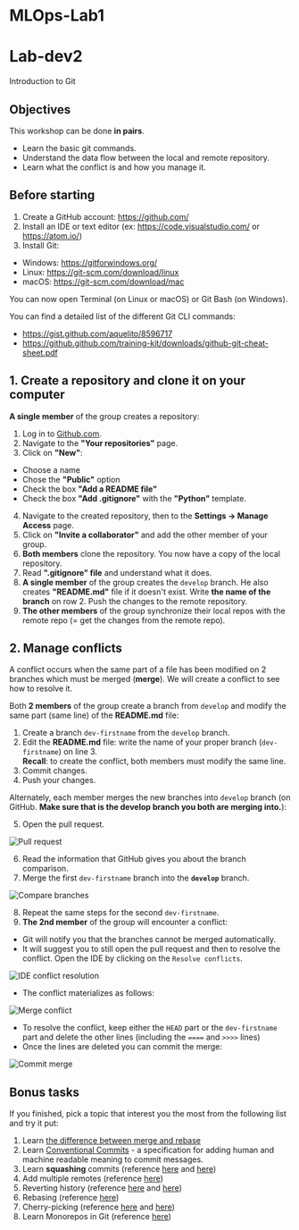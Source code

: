 # MLOps-Lab1


# Lab-dev2

Introduction to Git

## Objectives

This workshop can be done **in pairs**.

- Learn the basic git commands.
- Understand the data flow between the local and remote repository.
- Learn what the conflict is and how you manage it. 

## Before starting

1. Create a GitHub account: https://github.com/
2. Install an IDE or text editor (ex: https://code.visualstudio.com/ or https://atom.io/)
3. Install Git:

  - Windows: https://gitforwindows.org/
  - Linux: https://git-scm.com/download/linux
  - macOS: https://git-scm.com/download/mac

  You can now open Terminal (on Linux or macOS) or Git Bash (on Windows).

  You can find a detailed list of the different Git CLI commands:
  - https://gist.github.com/aquelito/8596717
  - https://github.github.com/training-kit/downloads/github-git-cheat-sheet.pdf

## 1. Create a repository and clone it on your computer

**A single member** of the group creates a repository:

1. Log in to [Github.com](https://github.com/).
2. Navigate to the **"Your repositories"** page.
3. Click on **"New"**:
  - Choose a name
  - Chose the **"Public"** option
  - Check the box **"Add a README file"**
  - Check the box **"Add .gitignore"** with the **"Python"** template.
4. Navigate to the created repository, then to the **Settings → Manage Access** page.
5. Click on **"Invite a collaborator"** and add the other member of your group.
6. **Both members** clone the repository. You now have a copy of the local repository.
7. Read **".gitignore" file**  and understand what it does.
8. **A single member** of the group creates the `develop` branch. He also creates **"README.md"** file if it doesn't exist. Write **the name of the branch** on row 2. Push the changes to the remote repository. 
9. **The other members** of the group synchronize their local repos with the remote repo (= get the changes from the remote repo).

## 2. Manage conflicts

A conflict occurs when the same part of a file has been modified on 2 branches which must be merged (**merge**). We will create a conflict to see how to resolve it.

Both **2 members** of the group create a branch from `develop` and modify the same part (same line) of the **README.md** file:

1. Create a branch `dev-firstname` from the `develop` branch.
2. Edit the **README.md** file: write the name of your proper branch (`dev-firstname`) on line 3.   
**Recall**: to create the conflict, both members must modify the same line.   
3. Commit changes.
4. Push your changes.

Alternately, each member merges the new branches into `develop` branch (on GitHub. **Make sure that is the develop branch you both are merging into.**):

5. Open the pull request.

  ![Pull request](image/pull_request.png)

6. Read the information that GitHub gives you about the branch comparison.
7. Merge the first `dev-firstname` branch into the **`develop`** branch.

  ![Compare branches](image/compare_branches.png)

8. Repeat the same steps for the second `dev-firstname`.
9. **The 2nd member** of the group will encounter a conflict:
  - Git will notify you that the branches cannot be merged automatically.
  - It will suggest you to still open the pull request and then to resolve the conflict. Open the IDE by clicking on the `Resolve conflicts`.

  ![IDE conflict resolution](image/ide_conflict_resolution.png)

  - The conflict materializes as follows:
  
  ![Merge conflict](image/merge.png)

  - To resolve the conflict, keep either the `HEAD` part or the `dev-firstname` part and delete the other lines (including the `====` and `>>>>` lines)
  - Once the lines are deleted you can commit the merge:

  ![Commit merge](image/commit_merge.png)

## Bonus tasks

If you finished, pick a topic that interest you the most from the following list and try it put:

1. Learn [the difference between merge and rebase](https://dzone.com/articles/merging-vs-rebasing)
2. Learn [Conventional Commits](https://www.conventionalcommits.org/en/v1.0.0-beta.2/) - a specification for adding human and machine readable meaning to commit messages.
3. Learn **squashing** commits (reference [here](https://git-scm.com/book/en/v2/Git-Tools-Rewriting-History) and [here](https://stackoverflow.com/questions/5189560/squash-my-last-x-commits-together-using-git))
4. Add multiple remotes (reference [here](https://git-scm.com/book/en/v2/Git-Basics-Working-with-Remotes))
5. Reverting history (reference [here](https://gist.github.com/gunjanpatel/18f9e4d1eb609597c50c2118e416e6a6) and [here](https://stackoverflow.com/questions/1270514/undoing-a-git-push))
6. Rebasing (reference [here](https://git-scm.com/book/en/v2/Git-Branching-Rebasing))
7. Cherry-picking (reference [here](https://git-scm.com/docs/git-cherry-pick) and [here](https://git-scm.com/docs/git-cherry-pick))
8. Learn Monorepos in Git (reference [here](https://www.atlassian.com/git/tutorials/monorepos))
